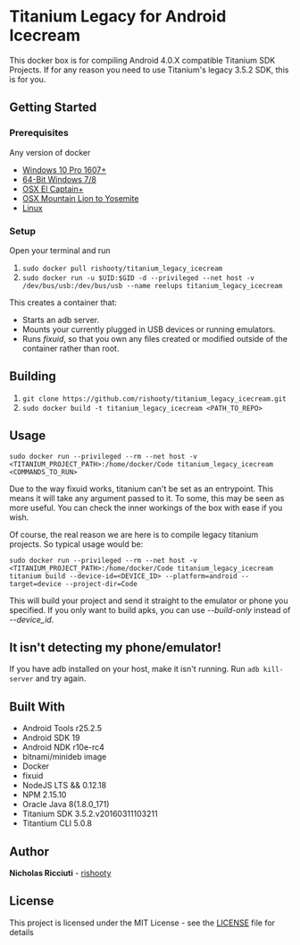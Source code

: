 # Titanium Legacy for Android Icecream

This docker box is for compiling Android 4.0.X compatible Titanium SDK Projects. If for any reason you need to use Titanium's legacy 3.5.2 SDK, this is for you.

## Getting Started

### Prerequisites
Any version of docker

* [Windows 10 Pro 1607+](https://docs.docker.com/docker-for-windows/install/)
* [64-Bit Windows 7/8](https://docs.docker.com/toolbox/toolbox_install_windows/)
* [OSX El Captain+](https://docs.docker.com/docker-for-mac/install/)
* [OSX Mountain Lion to Yosemite](https://docs.docker.com/toolbox/toolbox_install_mac/)
* [Linux](https://docs.docker.com/install/linux/docker-ce/ubuntu/)

### Setup
Open your terminal and run

1. ```sudo docker pull rishooty/titanium_legacy_icecream```
2. ```sudo docker run -u $UID:$GID -d --privileged --net host -v /dev/bus/usb:/dev/bus/usb --name reelups titanium_legacy_icecream```

This creates a container that:

* Starts an adb server.
* Mounts your currently plugged in USB devices or running emulators.
* Runs *fixuid*, so that you own any files created or modified outside of the container rather than root.

## Building
1. ```git clone https://github.com/rishooty/titanium_legacy_icecream.git```
2. ```sudo docker build -t titanium_legacy_icecream <PATH_TO_REPO>```

## Usage
```sudo docker run --privileged --rm --net host -v <TITANIUM_PROJECT_PATH>:/home/docker/Code titanium_legacy_icecream <COMMANDS_TO_RUN>```

Due to the way fixuid works, titanium can't be set as an entrypoint. This means it will take any argument passed to it. To some, this may be seen as more useful.
You can check the inner workings of the box with ease if you wish.

Of course, the real reason we are here is to compile legacy titanium projects. So typical usage would be:

```sudo docker run --privileged --rm --net host -v <TITANIUM_PROJECT_PATH>:/home/docker/Code titanium_legacy_icecream titanium build --device-id=<DEVICE_ID> --platform=android --target=device --project-dir=Code```

This will build your project and send it straight to the emulator or phone you specified. If you only want to build apks, you can use *--build-only* instead of *--device_id*.

## It isn't detecting my phone/emulator!
If you have adb installed on your host, make it isn't running. Run ```adb kill-server``` and try again.

## Built With
* Android Tools r25.2.5
* Android SDK 19
* Android NDK r10e-rc4
* bitnami/minideb image
* Docker
* fixuid
* NodeJS LTS && 0.12.18
* NPM 2.15.10
* Oracle Java 8(1.8.0_171)
* Titanium SDK 3.5.2.v20160311103211
* Titantium CLI 5.0.8

## Author
**Nicholas Ricciuti** - [rishooty](https://github.com/rishooty)

## License
This project is licensed under the MIT License - see the [LICENSE](LICENSE) file for details